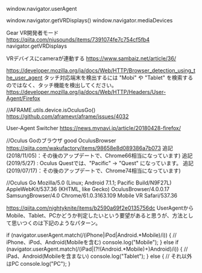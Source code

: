 window.navigator.userAgent

window.navigator.getVRDisplays()
window.navigator.mediaDevices

Gear VR開発者モード
https://qiita.com/niusounds/items/7391074fe7c754cf5fb4
navigator.getVRDisplays

VRデバイスにcameraが連動する 
https://www.sambaiz.net/article/36/


https://developer.mozilla.org/ja/docs/Web/HTTP/Browser_detection_using_the_user_agent
タッチ対応端末を検出するには "Mobi" や "Tablet" を検索するのではなく、タッチ機能を検出してください。
https://developer.mozilla.org/ja/docs/Web/HTTP/Headers/User-Agent/Firefox

//AFRAME.utils.device.isOculusGo()
https://github.com/aframevr/aframe/issues/4032


User-Agent Switcher
https://news.mynavi.jp/article/20180428-firefox/

//Oculus Goのブラウザ good
OculusBrowser
https://qiita.com/wakufactory/items/98658e8d089386a7b073
追記(2018/11/05)：その後のアップデートで、Chrome66相当になっています)
追記(2019/5/27) : Oculus Questでは、"Pacific" -> "Quest" になっています。
追記(2019/07/17)：その後のアップデートで、Chrome74相当になっています)


//Oculus Go
Mozilla/5.0 (Linux; Android 7.1.1; Pacific Build/N9F27L)
AppleWebKit/537.36 (KHTML, like Gecko)
OculusBrowser/4.0.0.17
SamsungBrowser/4.0
Chrome/61.0.3163.109
Mobile VR
Safari/537.36

https://qiita.com/nightyknite/items/b2590a69f2e0135756dc
UserAgentからMobile、Tablet、PCかどうか判定したいという要望があると思うが、方法として思いつくのは下記のようなパターン。

if (navigator.userAgent.match(/(iPhone|iPod|Android.*Mobile)/i)) {
  // iPhone、iPod、Android(Mobileを含む)
  console.log("Mobile");
} else if (navigator.userAgent.match(/(iPad|(?!(Android.*Mobile)+)Android)/i)) {
  // iPad、Android(Mobileを含まない)
  console.log("Tablet");
} else {
  // それ以外はPC
  console.log("PC");
}
